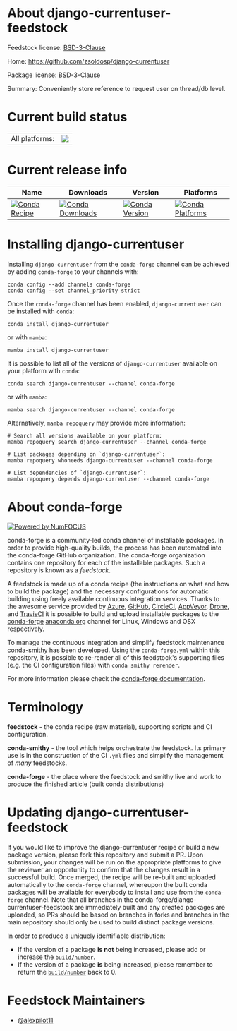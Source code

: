 About django-currentuser-feedstock
==================================

Feedstock license: [BSD-3-Clause](https://github.com/conda-forge/django-currentuser-feedstock/blob/main/LICENSE.txt)

Home: https://github.com/zsoldosp/django-currentuser

Package license: BSD-3-Clause

Summary: Conveniently store reference to request user on thread/db level.

Current build status
====================


<table><tr><td>All platforms:</td>
    <td>
      <a href="https://dev.azure.com/conda-forge/feedstock-builds/_build/latest?definitionId=23866&branchName=main">
        <img src="https://dev.azure.com/conda-forge/feedstock-builds/_apis/build/status/django-currentuser-feedstock?branchName=main">
      </a>
    </td>
  </tr>
</table>

Current release info
====================

| Name | Downloads | Version | Platforms |
| --- | --- | --- | --- |
| [![Conda Recipe](https://img.shields.io/badge/recipe-django--currentuser-green.svg)](https://anaconda.org/conda-forge/django-currentuser) | [![Conda Downloads](https://img.shields.io/conda/dn/conda-forge/django-currentuser.svg)](https://anaconda.org/conda-forge/django-currentuser) | [![Conda Version](https://img.shields.io/conda/vn/conda-forge/django-currentuser.svg)](https://anaconda.org/conda-forge/django-currentuser) | [![Conda Platforms](https://img.shields.io/conda/pn/conda-forge/django-currentuser.svg)](https://anaconda.org/conda-forge/django-currentuser) |

Installing django-currentuser
=============================

Installing `django-currentuser` from the `conda-forge` channel can be achieved by adding `conda-forge` to your channels with:

```
conda config --add channels conda-forge
conda config --set channel_priority strict
```

Once the `conda-forge` channel has been enabled, `django-currentuser` can be installed with `conda`:

```
conda install django-currentuser
```

or with `mamba`:

```
mamba install django-currentuser
```

It is possible to list all of the versions of `django-currentuser` available on your platform with `conda`:

```
conda search django-currentuser --channel conda-forge
```

or with `mamba`:

```
mamba search django-currentuser --channel conda-forge
```

Alternatively, `mamba repoquery` may provide more information:

```
# Search all versions available on your platform:
mamba repoquery search django-currentuser --channel conda-forge

# List packages depending on `django-currentuser`:
mamba repoquery whoneeds django-currentuser --channel conda-forge

# List dependencies of `django-currentuser`:
mamba repoquery depends django-currentuser --channel conda-forge
```


About conda-forge
=================

[![Powered by
NumFOCUS](https://img.shields.io/badge/powered%20by-NumFOCUS-orange.svg?style=flat&colorA=E1523D&colorB=007D8A)](https://numfocus.org)

conda-forge is a community-led conda channel of installable packages.
In order to provide high-quality builds, the process has been automated into the
conda-forge GitHub organization. The conda-forge organization contains one repository
for each of the installable packages. Such a repository is known as a *feedstock*.

A feedstock is made up of a conda recipe (the instructions on what and how to build
the package) and the necessary configurations for automatic building using freely
available continuous integration services. Thanks to the awesome service provided by
[Azure](https://azure.microsoft.com/en-us/services/devops/), [GitHub](https://github.com/),
[CircleCI](https://circleci.com/), [AppVeyor](https://www.appveyor.com/),
[Drone](https://cloud.drone.io/welcome), and [TravisCI](https://travis-ci.com/)
it is possible to build and upload installable packages to the
[conda-forge](https://anaconda.org/conda-forge) [anaconda.org](https://anaconda.org/)
channel for Linux, Windows and OSX respectively.

To manage the continuous integration and simplify feedstock maintenance
[conda-smithy](https://github.com/conda-forge/conda-smithy) has been developed.
Using the ``conda-forge.yml`` within this repository, it is possible to re-render all of
this feedstock's supporting files (e.g. the CI configuration files) with ``conda smithy rerender``.

For more information please check the [conda-forge documentation](https://conda-forge.org/docs/).

Terminology
===========

**feedstock** - the conda recipe (raw material), supporting scripts and CI configuration.

**conda-smithy** - the tool which helps orchestrate the feedstock.
                   Its primary use is in the construction of the CI ``.yml`` files
                   and simplify the management of *many* feedstocks.

**conda-forge** - the place where the feedstock and smithy live and work to
                  produce the finished article (built conda distributions)


Updating django-currentuser-feedstock
=====================================

If you would like to improve the django-currentuser recipe or build a new
package version, please fork this repository and submit a PR. Upon submission,
your changes will be run on the appropriate platforms to give the reviewer an
opportunity to confirm that the changes result in a successful build. Once
merged, the recipe will be re-built and uploaded automatically to the
`conda-forge` channel, whereupon the built conda packages will be available for
everybody to install and use from the `conda-forge` channel.
Note that all branches in the conda-forge/django-currentuser-feedstock are
immediately built and any created packages are uploaded, so PRs should be based
on branches in forks and branches in the main repository should only be used to
build distinct package versions.

In order to produce a uniquely identifiable distribution:
 * If the version of a package **is not** being increased, please add or increase
   the [``build/number``](https://docs.conda.io/projects/conda-build/en/latest/resources/define-metadata.html#build-number-and-string).
 * If the version of a package **is** being increased, please remember to return
   the [``build/number``](https://docs.conda.io/projects/conda-build/en/latest/resources/define-metadata.html#build-number-and-string)
   back to 0.

Feedstock Maintainers
=====================

* [@alexpilot11](https://github.com/alexpilot11/)

